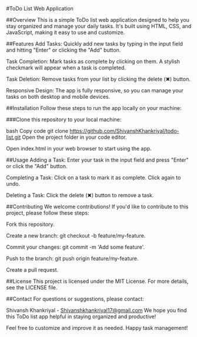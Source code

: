 #ToDo List Web Application

##Overview
This is a simple ToDo list web application designed to help you stay organized and manage your daily tasks. It's built using HTML, CSS, and JavaScript, making it easy to use and customize.

##Features
Add Tasks: Quickly add new tasks by typing in the input field and hitting "Enter" or clicking the "Add" button.

Task Completion: Mark tasks as complete by clicking on them. A stylish checkmark will appear when a task is completed.

Task Deletion: Remove tasks from your list by clicking the delete (✖) button.

Responsive Design: The app is fully responsive, so you can manage your tasks on both desktop and mobile devices.


##Installation
Follow these steps to run the app locally on your machine:

###Clone this repository to your local machine:

bash
Copy code
git clone https://github.com/ShivanshKhankriyal/todo-list.git
Open the project folder in your code editor.

Open index.html in your web browser to start using the app.

##Usage
Adding a Task: Enter your task in the input field and press "Enter" or click the "Add" button.

Completing a Task: Click on a task to mark it as complete. Click again to undo.

Deleting a Task: Click the delete (✖) button to remove a task.

##Contributing
We welcome contributions! If you'd like to contribute to this project, please follow these steps:

Fork this repository.

Create a new branch: git checkout -b feature/my-feature.

Commit your changes: git commit -m 'Add some feature'.

Push to the branch: git push origin feature/my-feature.

Create a pull request.

##License
This project is licensed under the MIT License. For more details, see the LICENSE file.

##Contact
For questions or suggestions, please contact:

Shivansh Khankriyal - Shivanshkhankriyal17@gmail.com
We hope you find this ToDo list app helpful in staying organized and productive!

Feel free to customize and improve it as needed. Happy task management!
